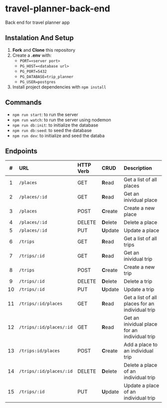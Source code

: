 # travel-planner-back-end

Back end for travel planner app

## Instalation And Setup

1. **Fork** and **Clone** this repository
2. Create a **.env** with:
    - `PORT=<server port>`
    - `PG_HOST=<database url>`
    - `PG_PORT=5432`
    - `PG_DATABASE=trip_planner`
    - `PG_USER=postgres`
3. Install project dependencies with `npm install`

## Commands

- `npm run start`: to run the server
- `npm run watch`: to run the server using nodemon
- `npm run db:init`: to initialize the database
- `npm run db:seed`: to seed the database
- `npm run dev`: to initialize and seed the databa

## Endpoints

|  #  |    URL     | HTTP Verb |    CRUD    |              Description               |
| :-: | :-------- | :------- | :-------- | :------------------------------------ |
| 1 | `/places` | GET | **R**ead | Get a list of all places |
| 2 | `/places/:id` | GET | **R**ead | Get an inividual place |
| 3 | `/places` | POST | **C**reate | Create a new place |
| 4 | `/places/:id` | DELETE | **D**elete | Delete a place |
| 5 | `/places/:id` | PUT | **U**pdate | Update a place |
| 6 | `/trips` | GET | **R**ead | Get a list of all trips |
| 7 | `/trips/:id` | GET | **R**ead | Get an inividual trip |
| 8 | `/trips` | POST | **C**reate | Create a new trip |
| 9 | `/trips/:id` | DELETE | **D**elete | Delete a trip |
| 10 | `/trips/:id` | PUT | **U**pdate | Update a trip |
| 11 | `/trips/:id/places` | GET | **R**ead | Get a list of all places for an individual trip |
| 12 | `/trips/:id/places/:id` | GET | **R**ead | Get an inividual place for an individual trip |
| 13 | `/trips:id/places` | POST | **C**reate | Add a place to an individual trip |
| 14 | `/trips/:id/places/:id` | DELETE | **D**elete | Delete a place of an individual trip |
| 15 | `/trips/:id` | PUT | **U**pdate | Update a place of an individual trip |
